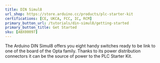 ```yaml
---
title: DIN Simul8 
url_shop: https://store.arduino.cc/products/plc-starter-kit
certifications: [CE, UKCA, FCC, IC, RCM]
primary_button_url: /tutorials/din-simul8/getting-started
primary_button_title: Get Started
sku: [ABX00097]
---
```


The Arduino DIN Simul8 offers you eight handy switches ready to be link to one of the board of the Opta family. Thanks to its power distribution connectors it can be the source of power to the PLC Starter Kit.
